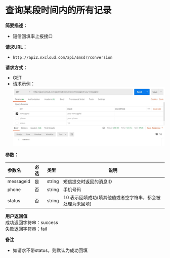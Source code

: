 # 查询某段时间内的所有记录

**简要描述：** 

- 短信回填率上报接口

**请求URL：** 
- ` http://api2.nxcloud.com/api/smsdr/conversion `
  
**请求方式：**
- GET 
- 请求示例：
![postman examples](https://github.com/nxtele/http-api-document/blob/main/shortLink.jpg)

**参数：** 

|参数名|必选|类型|说明|
|:----    |:---|:----- |-----   |
|messageid |是  |string |短信提交时返回的消息ID   |
|phone |否  |string | 手机号码    |
|status     |否  |string | 10 表示回填成功(填其他值或者空字符串，都会被处理为未回填)    |

 **用户返回值**  
成功返回字符串：success  
失败返回字符串：fail

 **备注** 

- 如请求不带status，则默认为成功回填